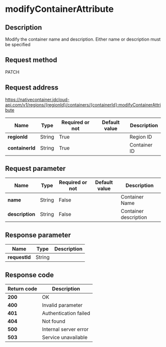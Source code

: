 # modifyContainerAttribute


## Description
Modify the container name and description.
Either name or description must be specified


## Request method
PATCH

## Request address
https://nativecontainer.jdcloud-api.com/v1/regions/{regionId}/containers/{containerId}:modifyContainerAttribute

|Name|Type|Required or not|Default value|Description|
|---|---|---|---|---|
|**regionId**|String|True| |Region ID|
|**containerId**|String|True| |Container ID|

## Request parameter
|Name|Type|Required or not|Default value|Description|
|---|---|---|---|---|
|**name**|String|False| |Container Name|
|**description**|String|False| |Container description|


## Response parameter
|Name|Type|Description|
|---|---|---|
|**requestId**|String| |


## Response code
|Return code|Description|
|---|---|
|**200**|OK|
|**400**|Invalid parameter|
|**401**|Authentication failed|
|**404**|Not found|
|**500**|Internal server error|
|**503**|Service unavailable|
